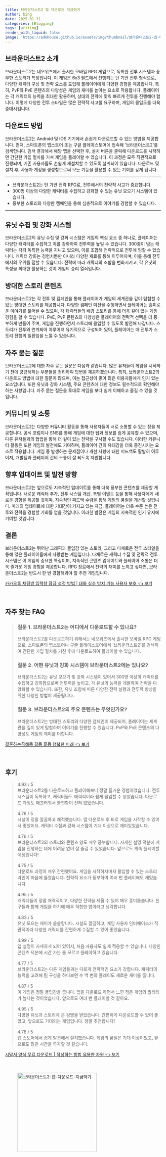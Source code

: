 ```yaml
---
title: 브라운더스트2 앱 다운로드 지금하기
author: bing
date: 2025-01-31
categories: [Blogging]
tags: [writing]
render_with_liquid: false
image: 'https://adkhouse.github.io/assets/img/thumbnail/브라운더스트2-앱-다운로드-지금하기.webp'
---
```



<h2 id='브라운더스트2_소개'>브라운더스트2 소개</h2>

<p>브라운더스트2는 네오위즈에서 출시한 모바일 RPG 게임으로, 독특한 전투 시스템과 풍부한 스토리가 특징입니다. 이 게임은 6x3 필드에서 진행되는 턴 기반 전투 형식으로, 다양한 캐릭터 구성 및 전략 요소를 도입해 플레이어에게 다양한 경험을 제공합니다. 특히, PvP와 PvE 콘텐츠의 다양성은 게임의 재미를 높이는 요소로 작용합니다. 플레이어는 각 캐릭터의 능력을 최대한 활용하며, 상대의 전략에 맞춰 빠르게 전투를 진행해야 합니다. 이렇게 다양한 전투 스타일은 많은 전략적 사고를 요구하며, 게임의 몰입도를 더욱 증대시킵니다.</p>

<h2 id='다운로드_방법'>다운로드 방법</h2>

<p>브라운더스트2는 Android 및 iOS 기기에서 손쉽게 다운로드할 수 있는 방법을 제공합니다. 먼저, 스마트폰의 앱스토어 또는 구글 플레이스토어에 접속해 '브라운더스트2'를 검색합니다. 검색 결과에서 해당 앱을 선택한 후, 설치 버튼을 클릭해 다운로드를 시작하면 간단한 가입 절차를 거쳐 게임을 플레이할 수 있습니다. 이 과정은 모두 직관적으로 진행되며, 기존 사용자들도 손쉽게 재설치할 수 있도록 설계되어 있습니다. 다운로드 및 설치 후, 사용자 계정을 생성함으로써 모든 기능을 활용할 수 있는 기회를 갖게 됩니다.</p>

<hr />

<ul>
    <li>브라운더스트2는 턴 기반 전략 RPG로, 전투에서의 전략적 사고가 중요합니다.</li>
    <li>300명 이상의 다양한 캐릭터를 수집하고 강화할 수 있는 유닛 모으기 시스템이 있습니다.</li>
    <li>풍부한 스토리와 다양한 캠페인을 통해 심층적으로 이야기를 경험할 수 있습니다.</li>
</ul>

<hr />

<h2 id='유닛_수집_및_강화'>유닛 수집 및 강화 시스템</h2>

<p>브라운더스트2의 유닛 수집 및 강화 시스템은 게임의 핵심 요소 중 하나로, 플레이어는 다양한 캐릭터를 수집하고 이를 강화하여 전투력을 높일 수 있습니다. 300종이 넘는 캐릭터는 각각 독특한 능력을 지니고 있으며, 이를 조합해 전략적으로 전투에 임할 수 있습니다. 캐릭터 강화는 경험치뿐만 아니라 다양한 재료를 통해 이루어지며, 이를 통해 전투에서의 우위를 점할 수 있습니다. 전략에 따라 캐릭터의 조합을 변화시키고, 각 유닛의 특성을 최대한 활용하는 것이 게임의 승리 열쇠입니다.</p>

<h2 id='스토리_콘텐츠'>방대한 스토리 콘텐츠</h2>

<p>브라운더스트2는 각 전투 및 캠페인을 통해 플레이어가 게임의 세계관을 깊이 탐험할 수 있는 방대한 스토리를 제공합니다. 다양한 캠페인 미션을 수행하면서 플레이어는 흥미로운 이야기를 풀어낼 수 있으며, 각 캐릭터들의 배경 스토리를 통해 더욱 깊이 있는 게임 경험을 할 수 있습니다. PvE, PvP 콘텐츠의 다양성은 플레이어의 전략적 선택을 더 풍부하게 만들어 주며, 게임을 진행하면서 스토리에 몰입할 수 있도록 발전해 나갑니다. 스토리가 전투와 연계되어 이루어져 유기적으로 구성되어 있어, 플레이어는 매 전투가 스토리 진행의 일환임을 느낄 수 있습니다.</p>

<h2 id='자주_묻는_질문'>자주 묻는 질문</h2>

<p>브라운더스트2에 대한 자주 묻는 질문은 다음과 같습니다. 많은 유저들이 게임을 시작하기 전에 궁금해하는 부분들을 정리하여 답변을 제공하겠습니다. 특히, 브라운더스트2의 다운로드 방법에 대한 질문이 많으며, 이는 접근성이 좋아 많은 이용자들에게 인기 있는 요소입니다. 또한 유닛과 강화 시스템, 주요 콘텐츠에 대한 정보도 필수적으로 확인해야 하는 사항입니다. 자주 묻는 질문을 토대로 게임을 보다 쉽게 이해하고 즐길 수 있을 것입니다.</p>

<h2 id='커뮤니티_및_소통'>커뮤니티 및 소통</h2>

<p>브라운더스트2는 다양한 커뮤니티 활동을 통해 사용자들이 서로 소통할 수 있는 장을 제공합니다. 공식 포럼이나 SNS를 통해 게임에 대한 팁과 정보를 쉽게 공유할 수 있으며, 다른 유저들과의 협업을 통해 더 깊이 있는 전략을 구사할 수도 있습니다. 이러한 커뮤니티 활동은 또한 게임의 발전에도 기여하며, 플레이어 간의 유대감을 더욱 증진시키는 요소로 작용합니다. 게임 중 발생하는 문제점이나 개선 사항에 대한 피드백도 활발히 이루어져, 개발팀과 플레이어 간의 소통이 잘 되도록 지원합니다.</p>

<h2 id='향후_업데이트'>향후 업데이트 및 발전 방향</h2>

<p>브라운더스트2는 앞으로도 지속적인 업데이트를 통해 더욱 풍부한 콘텐츠를 제공할 계획입니다. 새로운 캐릭터 추가, 전투 시스템 개선, 특별 이벤트 등을 통해 사용자에게 새로운 경험을 제공할 것이며, 지속적인 피드백 수렴을 통해 게임의 품질을 개선할 것입니다. 미래의 업데이트에 대한 기대감이 커지고 있는 지금, 플레이어는 더욱 수준 높은 전투와 전략을 경험할 기회를 얻을 것입니다. 이러한 발전은 게임의 지속적인 인기 유지에 기여할 것입니다.</p>

<h2 id='결론'>결론</h2>

<p>브라운더스트2는 뛰어난 그래픽과 몰입감 있는 스토리, 그리고 다채로운 전투 스타일을 통해 많은 플레이어들에게 사랑받는 게임입니다. 다채로운 캐릭터 수집 및 전략적 전투 시스템은 이 게임의 중요한 특징이며, 지속적인 콘텐츠 업데이트와 플레이어 소통은 더욱 즐거운 게임 경험을 제공합니다. RPG 장르에서 전략의 재미를 느끼고 싶다면, 브라운더스트2는 반드시 한 번 경험해봐야 할 추천 게임입니다.</p>


<p><a class="click-button" title="카카오톡 채팅방 입력창 잠금 설정 방법 | 대화 실수 방지 기능 사용자 보호" href="https://adkhouse.github.io/posts/%EC%B9%B4%EC%B9%B4%EC%98%A4%ED%86%A1-%EC%B1%84%ED%8C%85%EB%B0%A9-%EC%9E%85%EB%A0%A5%EC%B0%BD-%EC%9E%A0%EA%B8%88-%EC%84%A4%EC%A0%95-%EB%B0%A9%EB%B2%95-%EB%8C%80%ED%99%94-%EC%8B%A4%EC%88%98-%EB%B0%A9%EC%A7%80-%EA%B8%B0%EB%8A%A5-%EC%82%AC%EC%9A%A9%EC%9E%90-%EB%B3%B4%ED%98%B8/" rel="dofollow">카카오톡 채팅방 입력창 잠금 설정 방법 | 대화 실수 방지 기능 사용자 보호 👈 보기</a></p><br>
<h2 id='자주_찾는_FAQ'>자주 찾는 FAQ</h2>
<div itemscope="" itemtype="https://schema.org/FAQPage"> 
<blockquote> 
<div itemscope="" itemprop="mainEntity" itemtype="https://schema.org/Question"> 
<h3 itemprop="name">질문 1. 브라운더스트2는 어디에서 다운로드할 수 있나요?</h3> 
<div itemscope="" itemprop="acceptedAnswer" itemtype="https://schema.org/Answer"> 
<span itemprop="text"> 
<p>브라운더스트2를 다운로드하기 위해서는 네오위즈에서 출시한 모바일 RPG 게임으로, 스마트폰의 앱스토어나 구글 플레이스토어에서 '브라운더스트2'를 검색하여 간단한 가입 절차를 거친 후에 다운로드하여 플레이할 수 있습니다.</p> 
</span> 
</div> 
</div> 
<div itemscope="" itemprop="mainEntity" itemtype="https://schema.org/Question"> 
<h3 itemprop="name">질문 2. 어떤 유닛과 강화 시스템이 브라운더스트2에는 있나요?</h3> 
<div itemscope="" itemprop="acceptedAnswer" itemtype="https://schema.org/Answer"> 
<span itemprop="text"> 
<p>브라운더스트2는 유닛 모으기 및 강화 시스템이 있어서 300명 이상의 캐릭터를 수집하고 강화함으로써 전투력을 높이고, 각 유닛의 능력을 개발하여 전략을 다양화할 수 있습니다. 또한, 유닛 조합에 따른 다양한 전략 실행과 전투력 향상을 위한 다양한 방법이 제공됩니다.</p> 
</span> 
</div> 
</div> 
<div itemscope="" itemprop="mainEntity" itemtype="https://schema.org/Question"> 
<h3 itemprop="name">질문 3. 브라운더스트2의 주요 콘텐츠는 무엇인가요?</h3> 
<div itemscope="" itemprop="acceptedAnswer" itemtype="https://schema.org/Answer"> 
<span itemprop="text"> 
<p>브라운더스트2는 방대한 스토리와 다양한 캠페인이 제공되어, 플레이어는 세계관을 깊이 있게 탐험하며 이야기를 진행할 수 있습니다. PvP와 PvE 콘텐츠의 다양성도 게임의 재미를 더합니다.</p> 
</span> 
</div> 
</div> 
</blockquote> 
</div>
<p><a class="click-button" title="결혼하는꿈해몽 길몽 흉몽 행복한 미래" href="https://adkhouse.github.io/posts/%EA%B2%B0%ED%98%BC%ED%95%98%EB%8A%94%EA%BF%88%ED%95%B4%EB%AA%BD-%EA%B8%B8%EB%AA%BD-%ED%9D%89%EB%AA%BD-%ED%96%89%EB%B3%B5%ED%95%9C-%EB%AF%B8%EB%9E%98/" rel="dofollow">결혼하는꿈해몽 길몽 흉몽 행복한 미래 👈 보기</a></p><br>
<h2 id='후기'>후기</h2>
<div itemscope itemtype="https://schema.org/Product">
  <blockquote>
  <div itemprop="review" itemscope itemtype="https://schema.org/Review">
      <div itemprop="reviewRating" itemscope itemtype="https://schema.org/Rating"> <span itemprop="ratingValue">4.93</span> / <span itemprop="bestRating">5</span> </div>
      <span itemprop="reviewBody">브라운더스트2를 다운로드하고 플레이해보니 정말 즐거운 경험이었습니다. 전투 시스템이 독특하고, 캐릭터들도 매력적이라 쉽게 몰입할 수 있었습니다. 다운로드 과정도 매끄러워서 불편함이 전혀 없었습니다.</span>
  </div>
  <br>
  <div itemprop="review" itemscope itemtype="https://schema.org/Review">
      <div itemprop="reviewRating" itemscope itemtype="https://schema.org/Rating"> <span itemprop="ratingValue">4.76</span> / <span itemprop="bestRating">5</span> </div>
      <span itemprop="reviewBody">시설이 정말 깔끔하고 쾌적했습니다. 앱 다운로드 후 바로 게임을 시작할 수 있어서 좋았어요. 캐릭터 수집과 강화 시스템이 기대 이상으로 재미있었습니다.</span>
  </div>
  <br>
  <div itemprop="review" itemscope itemtype="https://schema.org/Review">
      <div itemprop="reviewRating" itemscope itemtype="https://schema.org/Rating"> <span itemprop="ratingValue">4.76</span> / <span itemprop="bestRating">5</span> </div>
      <span itemprop="reviewBody">브라운더스트2의 스토리와 콘텐츠 양도 매우 풍부합니다. 자세한 설명 덕분에 게임을 진행하는 데에 어려움 없이 잘 즐길 수 있었습니다. 앞으로도 계속 플레이할 예정입니다!</span>
  </div>
  <br>
  <div itemprop="review" itemscope itemtype="https://schema.org/Review">
      <div itemprop="reviewRating" itemscope itemtype="https://schema.org/Rating"> <span itemprop="ratingValue">4.75</span> / <span itemprop="bestRating">5</span> </div>
      <span itemprop="reviewBody">다운로드 과정이 매우 간편했어요. 게임을 시작하자마자 몰입할 수 있는 스토리라인이 마음에 들었습니다. 전략적 요소가 풍부하여 여러 번 플레이해도 재밌습니다.</span>
  </div>
  <br>
  <div itemprop="review" itemscope itemtype="https://schema.org/Review">
      <div itemprop="reviewRating" itemscope itemtype="https://schema.org/Rating"> <span itemprop="ratingValue">4.95</span> / <span itemprop="bestRating">5</span> </div>
      <span itemprop="reviewBody">캐릭터들이 정말 매력적이고, 다양한 전략을 세울 수 있어 매우 흥미롭습니다. 친구들과 함께 게임을 하기에 매우 적합한 앱이라고 생각합니다.</span>
  </div>
  <br>
  <div itemprop="review" itemscope itemtype="https://schema.org/Review">
      <div itemprop="reviewRating" itemscope itemtype="https://schema.org/Rating"> <span itemprop="ratingValue">4.83</span> / <span itemprop="bestRating">5</span> </div>
      <span itemprop="reviewBody">유닛 모으는 재미가 쏠쏠합니다. 시설도 깔끔하고, 게임 사용자 인터페이스가 직관적이라 다양한 캐릭터를 간편하게 수집할 수 있어 좋았습니다.</span>
  </div>
  <br>
  <div itemprop="review" itemscope itemtype="https://schema.org/Review">
      <div itemprop="reviewRating" itemscope itemtype="https://schema.org/Rating"> <span itemprop="ratingValue">4.99</span> / <span itemprop="bestRating">5</span> </div>
      <span itemprop="reviewBody">앱 설명이 자세하게 되어 있어서, 처음 사용자도 쉽게 적응할 수 있습니다. 다양한 콘텐츠 덕분에 시간 가는 줄 모르고 플레이하고 있습니다.</span>
  </div>
  <br>
  <div itemprop="review" itemscope itemtype="https://schema.org/Review">
      <div itemprop="reviewRating" itemscope itemtype="https://schema.org/Rating"> <span itemprop="ratingValue">4.77</span> / <span itemprop="bestRating">5</span> </div>
      <span itemprop="reviewBody">브라운더스트2는 다른 게임들과는 다르게 전략적인 요소가 강합니다. 캐릭터의 능력을 고려해 팀 구성을 하다보면 수 백 번의 플레이도 새로운 재미를 줍니다.</span>
  </div>
  <br>
  <div itemprop="review" itemscope itemtype="https://schema.org/Review">
      <div itemprop="reviewRating" itemscope itemtype="https://schema.org/Rating"> <span itemprop="ratingValue">4.87</span> / <span itemprop="bestRating">5</span> </div>
      <span itemprop="reviewBody">이 게임은 정말 몰입감을 줍니다. 앱을 다운로드 하면서 느낀 점은 게임의 퀄리티가 높다는 것이었습니다. 앞으로도 여러 번 플레이할 것 같아요.</span>
  </div>
  <br>
  <div itemprop="review" itemscope itemtype="https://schema.org/Review">
      <div itemprop="reviewRating" itemscope itemtype="https://schema.org/Rating"> <span itemprop="ratingValue">4.95</span> / <span itemprop="bestRating">5</span> </div>
      <span itemprop="reviewBody">다양한 유닛과 스토리에 큰 감명을 받았습니다. 간편하게 다운로드할 수 있어 좋았고, 앞으로도 기대되는 게임입니다. 정말 추천합니다!</span>
  </div>
  <br>
  <div itemprop="review" itemscope itemtype="https://schema.org/Review">
      <div itemprop="reviewRating" itemscope itemtype="https://schema.org/Rating"> <span itemprop="ratingValue">4.78</span> / <span itemprop="bestRating">5</span> </div>
      <span itemprop="reviewBody">앱 스토어에서 쉽게 발견해서 설치했습니다. 게임의 품질은 기대 이상이었고, 앞으로도 많은 시간을 투자할 것 같습니다.</span>
  </div>
  </blockquote>
</div>
<p><a class="click-button" title="시말서 양식 무료 다운로드 | 작성하는 방법 유용한 자원" href="https://adkhouse.github.io/posts/%EC%8B%9C%EB%A7%90%EC%84%9C-%EC%96%91%EC%8B%9D-%EB%AC%B4%EB%A3%8C-%EB%8B%A4%EC%9A%B4%EB%A1%9C%EB%93%9C-%EC%9E%91%EC%84%B1%ED%95%98%EB%8A%94-%EB%B0%A9%EB%B2%95-%EC%9C%A0%EC%9A%A9%ED%95%9C-%EC%9E%90%EC%9B%90/" rel="dofollow">시말서 양식 무료 다운로드 | 작성하는 방법 유용한 자원 👈 보기</a></p><br>
<figure class="image"><img src="https://adkhouse.github.io/assets/img/thumbnail/브라운더스트2-앱-다운로드-지금하기.webp" alt="브라운더스트2-앱-다운로드-지금하기" width="256" height="256"></figure>